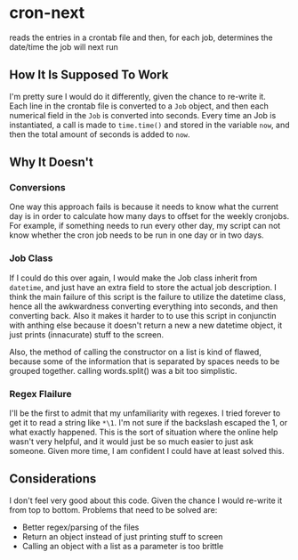 cron-next
=========

reads the entries in a crontab file and then, for each job, determines the date/time the job will next run

How It Is Supposed To Work
--------

I'm pretty sure I would do it differently, given the chance to re-write it.  
Each line in the crontab file is converted to a `Job` object, and then each numerical
field in the `Job` is converted into seconds.  Every time an Job is instantiated, a call
is made to `time.time()` and stored in the variable `now`, and then the total amount of
seconds is added to `now`.  

Why It Doesn't
-----

### Conversions
One way this approach fails is because it needs to know what the current day is in order 
to calculate how many days to offset for the weekly cronjobs.  For example, if 
something needs to run every other day, my script can not know whether the cron job
needs to be run in one day or in two days.  

### Job Class
If I could do this over again, I would make the Job class inherit from `datetime`,
and just have an extra field to store the actual job description.  I think the main
failure of this script is the failure to utilize the datetime class, hence all the
awkwardness converting everything into seconds, and then converting back.  Also
it makes it harder to to use this script in conjunctin with anthing else because it
doesn't return a new a new datetime object, it just prints (innacurate) stuff to 
the screen.

Also, the method of calling the constructor on a list is kind of flawed, because 
some of the information that is separated by spaces needs to be grouped together. 
calling words.split() was a bit too simplistic.

### Regex Flailure
I'll be the first to admit that my unfamiliarity with regexes.  I tried forever to
get it to read a string like `*\1`.  I'm not sure if the backslash escaped the 1, or
what exactly happened.  This is the sort of situation where the online help wasn't
very helpful, and it would just be so much easier to just ask someone.  Given more 
time, I am confident I could have at least solved this.


Considerations
---

I don't feel very good about this code.  Given the chance I would re-write it from
top to bottom.  Problems that need to be solved are:
    
  + Better regex/parsing of the files
  + Return an object instead of just printing stuff to screen
  + Calling an object with a list as a parameter is too brittle
